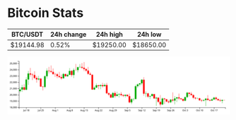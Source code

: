 # Bitcoin Stats

BTC/USDT|24h change|24h high|24h low|
|---|---|---|---|
|$19144.98|0.52%|$19250.00|$18650.00|

<img src="./chart.svg">
